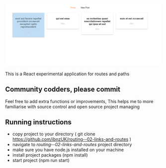 ![Preview of light theme](public/screenshot.png)

This is a React experimental application for routes and paths

## Community codders, please commit

Feel free to add extra functions or improvements, This helps me to more familiarise with source control and open source project managing




## Running instructions

* copy project to your directory ( git clone https://github.com/ibnzUK/routing--02-links-and-routes )
* navigate to _routing--02-links-and-routes_ project directory
* make sure you have node.js installed on your machine
* install project packages (npm install)
* start project (npm run start)